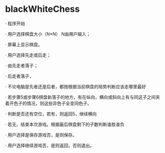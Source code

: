# blackWhiteChess
· 程序开始

· 用户选择棋盘大小（N*N） N由用户输入；

· 屏幕上显示棋盘。

· 用户选择先走或后走；

· 由先走者落子；

· 后走者落子，

· 不论电脑是先者还是后者，都按根据当前棋盘的局势判断应该走哪里最好

· 若步骤5或步骤6棋盘新落子的地方，有在纵向，横向或斜向上有与同这子之间夹着开色子的情况，则这些异色子全变同色子。

· 判断是否还有空位，若有，则返回5，继续横向

· 若无，结束本次游戏。根据最后棋盘剩下的子数判断谁胜谁负

· 用户选择是保存游戏否，是则保存。

· 用户选择继续游戏否，是则返回，否则退出。
